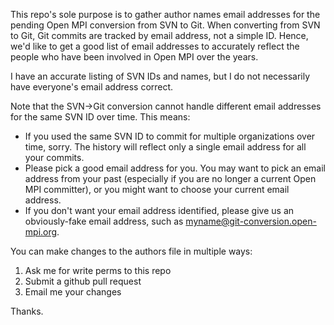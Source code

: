 This repo's sole purpose is to gather author names email addresses
for the pending Open MPI conversion from SVN to Git.  When converting
from SVN to Git, Git commits are tracked by email address, not a
simple ID.  Hence, we'd like to get a good list of email addresses to
accurately reflect the people who have been involved in Open MPI over
the years.

I have an accurate listing of SVN IDs and names, but I do not
necessarily have everyone's email address correct.

Note that the SVN->Git conversion cannot handle different email addresses
for the same SVN ID over time.  This means:

- If you used the same SVN ID to commit for multiple organizations
  over time, sorry.  The history will reflect only a single email
  address for all your commits.
- Please pick a good email address for you.  You may want to pick an
  email address from your past (especially if you are no longer a
  current Open MPI committer), or you might want to choose your
  current email address.
- If you don't want your email address identified, please give us an
  obviously-fake email address, such as
  myname@git-conversion.open-mpi.org.

You can make changes to the authors file in multiple ways:

1. Ask me for write perms to this repo
2. Submit a github pull request
3. Email me your changes

Thanks.
